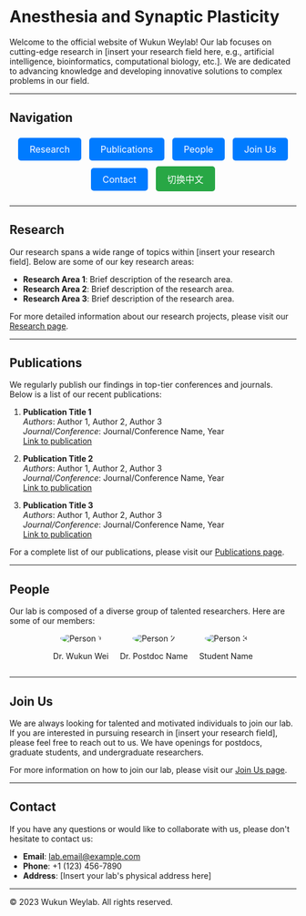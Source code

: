 # Anesthesia and Synaptic Plasticity

Welcome to the official website of Wukun Weylab! Our lab focuses on cutting-edge research in [insert your research field here, e.g., artificial intelligence, bioinformatics, computational biology, etc.]. We are dedicated to advancing knowledge and developing innovative solutions to complex problems in our field.

---

## Navigation

<div style="text-align: center; margin-bottom: 20px;">
  <a href="#research" class="nav-button">Research</a>
  <a href="#publications" class="nav-button">Publications</a>
  <a href="#people" class="nav-button">People</a>
  <a href="#join-us" class="nav-button">Join Us</a>
  <a href="#contact" class="nav-button">Contact</a>
  <button id="language-toggle" class="nav-button" style="background-color: #28a745;">切换中文</button>
</div>

<style>
  .nav-button {
    margin: 5px;
    padding: 10px 20px;
    background-color: #007BFF;
    color: white;
    text-decoration: none;
    border-radius: 5px;
    font-size: 16px;
    transition: background-color 0.3s, transform 0.2s;
    display: inline-block;
    border: none;
    cursor: pointer;
  }
  .nav-button:hover {
    background-color: #0056b3;
    transform: scale(1.05);
  }
</style>

---

## Research <a id="research"></a>

Our research spans a wide range of topics within [insert your research field]. Below are some of our key research areas:

- **Research Area 1**: Brief description of the research area.
- **Research Area 2**: Brief description of the research area.
- **Research Area 3**: Brief description of the research area.

For more detailed information about our research projects, please visit our [Research page](research.md).

---

## Publications <a id="publications"></a>

We regularly publish our findings in top-tier conferences and journals. Below is a list of our recent publications:

1. **Publication Title 1**  
   *Authors*: Author 1, Author 2, Author 3  
   *Journal/Conference*: Journal/Conference Name, Year  
   [Link to publication](#)

2. **Publication Title 2**  
   *Authors*: Author 1, Author 2, Author 3  
   *Journal/Conference*: Journal/Conference Name, Year  
   [Link to publication](#)

3. **Publication Title 3**  
   *Authors*: Author 1, Author 2, Author 3  
   *Journal/Conference*: Journal/Conference Name, Year  
   [Link to publication](#)

For a complete list of our publications, please visit our [Publications page](publications.md).

---

## People <a id="people"></a>

Our lab is composed of a diverse group of talented researchers. Here are some of our members:

<div style="display: flex; flex-wrap: wrap; gap: 20px; justify-content: center;">
  <div style="text-align: center;">
    <img src="https://via.placeholder.com/150" alt="Person 1" style="border-radius: 50%;">
    <p>Dr. Wukun Wei</p>
  </div>
  <div style="text-align: center;">
    <img src="https://via.placeholder.com/150" alt="Person 2" style="border-radius: 50%;">
    <p>Dr. Postdoc Name</p>
  </div>
  <div style="text-align: center;">
    <img src="https://via.placeholder.com/150" alt="Person 3" style="border-radius: 50%;">
    <p>Student Name</p>
  </div>
</div>

---

## Join Us <a id="join-us"></a>

We are always looking for talented and motivated individuals to join our lab. If you are interested in pursuing research in [insert your research field], please feel free to reach out to us. We have openings for postdocs, graduate students, and undergraduate researchers.

For more information on how to join our lab, please visit our [Join Us page](joinus.md).

---

## Contact <a id="contact"></a>

If you have any questions or would like to collaborate with us, please don't hesitate to contact us:

- **Email**: lab.email@example.com
- **Phone**: +1 (123) 456-7890
- **Address**: [Insert your lab's physical address here]

---

© 2023 Wukun Weylab. All rights reserved.

<script>
  // Language toggle script
  const languageToggle = document.getElementById('language-toggle');
  const content = {
    en: {
      title: "Wukun Weylab",
      welcome: "Welcome to the official website of Wukun Weylab! Our lab focuses on cutting-edge research in [insert your research field here, e.g., artificial intelligence, bioinformatics, computational biology, etc.]. We are dedicated to advancing knowledge and developing innovative solutions to complex problems in our field.",
      research: "Research",
      researchText: "Our research spans a wide range of topics within [insert your research field]. Below are some of our key research areas:",
      publications: "Publications",
      people: "People",
      joinUs: "Join Us",
      joinUsText: "We are always looking for talented and motivated individuals to join our lab. If you are interested in pursuing research in [insert your research field], please feel free to reach out to us. We have openings for postdocs, graduate students, and undergraduate researchers.",
      contact: "Contact",
      toggleText: "切换中文"
    },
    zh: {
      title: "Wukun 实验室",
      welcome: "欢迎访问 Wukun 实验室的官方网站！我们实验室专注于 [插入研究领域，例如人工智能、生物信息学、计算生物学等] 的前沿研究。我们致力于推动知识进步，并开发创新解决方案以解决复杂问题。",
      research: "研究",
      researchText: "我们的研究涵盖了 [插入研究领域] 的广泛主题。以下是我们的一些主要研究领域：",
      publications: "出版物",
      people: "团队成员",
      joinUs: "加入我们",
      joinUsText: "我们一直在寻找有才华和积极性的研究人员加入我们的实验室。如果您对 [插入研究领域] 的研究感兴趣，请随时联系我们。我们招收博士后、研究生和本科生。",
      contact: "联系我们",
      toggleText: "Switch to English"
    }
  };

  let currentLanguage = 'en';

  languageToggle.addEventListener('click', () => {
    currentLanguage = currentLanguage === 'en' ? 'zh' : 'en';
    updateContent();
  });

  function updateContent() {
    document.querySelector('h1').textContent = content[currentLanguage].title;
    document.querySelector('p').textContent = content[currentLanguage].welcome;
    document.querySelector('a[href="#research"]').textContent = content[currentLanguage].research;
    document.querySelector('#research h2').textContent = content[currentLanguage].research;
    document.querySelector('#research p').textContent = content[currentLanguage].researchText;
    document.querySelector('a[href="#publications"]').textContent = content[currentLanguage].publications;
    document.querySelector('#publications h2').textContent = content[currentLanguage].publications;
    document.querySelector('a[href="#people"]').textContent = content[currentLanguage].people;
    document.querySelector('#people h2').textContent = content[currentLanguage].people;
    document.querySelector('a[href="#join-us"]').textContent = content[currentLanguage].joinUs;
    document.querySelector('#join-us h2').textContent = content[currentLanguage].joinUs;
    document.querySelector('#join-us p').textContent = content[currentLanguage].joinUsText;
    document.querySelector('a[href="#contact"]').textContent = content[currentLanguage].contact;
    document.querySelector('#contact h2').textContent = content[currentLanguage].contact;
    languageToggle.textContent = content[currentLanguage].toggleText;
  }
</script>

